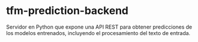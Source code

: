 # tfm-prediction-backend
Servidor en Python que expone una API REST para obtener predicciones de los modelos entrenados, incluyendo el procesamiento del texto de entrada.
